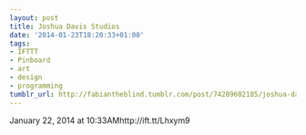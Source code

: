 ```yaml
---
layout: post
title: Joshua Davis Studios
date: '2014-01-23T18:20:33+01:00'
tags:
- IFTTT
- Pinboard
- art
- design
- programming
tumblr_url: http://fabiantheblind.tumblr.com/post/74289602185/joshua-davis-studios
---
```

January 22, 2014 at 10:33AMhttp://ift.tt/Lhxym9

